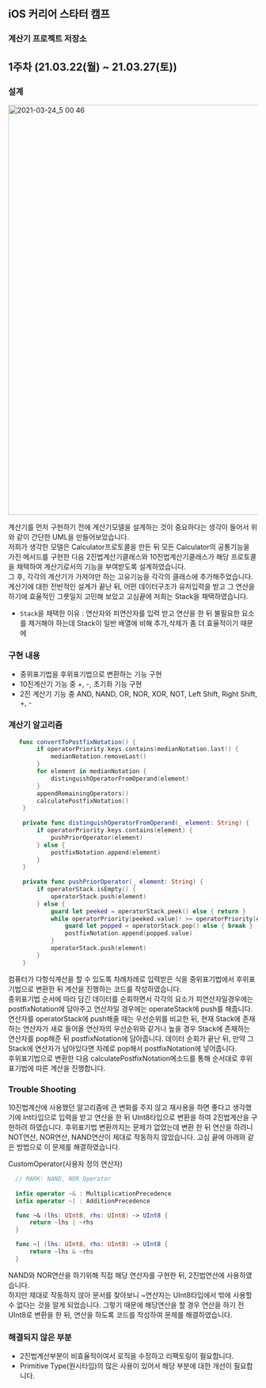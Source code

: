 ## iOS 커리어 스타터 캠프

### 계산기 프로젝트 저장소

## 1주차 (21.03.22(월) ~ 21.03.27(토))

### 설계

<img width="828" alt="2021-03-24_5 00 46" src="https://user-images.githubusercontent.com/55218398/112719014-d8509680-8f39-11eb-92a4-c239d3c5a2c4.png">

계산기를 먼저 구현하기 전에 계산기모델을 설계하는 것이 중요하다는 생각이 들어서 위와 같이 간단한 UML을 만들어보았습니다.<br>
저희가 생각한 모델은 Calculator프로토콜을 만든 뒤 모든 Calculator의 공통기능을 가진 메서드를 구현한 다음 2진법계산기클래스와 10진법계산기클래스가 해당 프로토콜을 채택하여 계산기로서의 기능을 부여받도록 설계하였습니다. <br>
그 후, 각각의 계산기가 가져야만 하는 고유기능을 각각의 클래스에 추가해주었습니다.<br>
계산기에 대한 전반적인 설계가 끝난 뒤, 어떤 데이터구조가 유저입력을 받고 그 연산을 하기에 효율적인 그릇일지 고민해 보았고 고심끝에 저희는 Stack을 채택하였습니다.<br>

- `Stack`을 채택한 이유 : 연산자와 피연산자를 입력 받고 연산을 한 뒤 불필요한 요소를 제거해야 하는데 Stack이 일반 배열에 비해 추가,삭제가 좀 더 효율적이기 때문에 

### 구현 내용
- 중위표기법을 후위표기법으로 변환하는 기능 구현
- 10진계산기 기능 중 +, -, 초기화 기능 구현
- 2진 계산기 기능 중 AND, NAND, OR, NOR, XOR, NOT, Left Shift, Right Shift, +, - 

### 계산기 알고리즘

```swift
   func convertToPostfixNotation() {
        if operatorPriority.keys.contains(medianNotation.last!) {
            medianNotation.removeLast()
        }
        for element in medianNotation {
            distinguishOperatorFromOperand(element)
        }
        appendRemainingOperators()
        calculatePostfixNotation()
    }
    
    private func distinguishOperatorFromOperand(_ element: String) {
        if operatorPriority.keys.contains(element) {
            pushPriorOperator(element)
        } else {
            postfixNotation.append(element)
        }
    }
    
    private func pushPriorOperator(_ element: String) {
        if operatorStack.isEmpty() {
            operatorStack.push(element)
        } else {
            guard let peeked = operatorStack.peek() else { return }
            while operatorPriority[peeked.value]! >= operatorPriority[element]! {
                guard let popped = operatorStack.pop() else { break }
                postfixNotation.append(popped.value)
            }
            operatorStack.push(element)
        }
    }
```

컴퓨터가 다항식계산을 할 수 있도록 차례차례로 입력받은 식을 중위표기법에서 후위표기법으로 변환한 뒤 계산을 진행하는 코드를 작성하였습니다.<br>
중위표기법 순서에 따라 담긴 데이터를 순회하면서 각각의 요소가 피연산자일경우에는 postfixNotation에 담아주고 연산자일 경우에는 operateStack에 push를 해줍니다.<br>
연산자를 operatorStack에 push해줄 때는 우선순위를 비교한 뒤, 현재 Stack에 존재하는 연산자가 새로 들어올 연산자의 우선순위와 같거나 높을 경우 Stack에 존재하는 연산자를 pop해준 뒤 postfixNotation에 담아줍니다. 데이터 순회가 끝난 뒤, 만약 그 Stack에 연산자가 남아있다면 차례로 pop해서 postfixNotation에 넣어줍니다.<br>
후위표기법으로 변환한 다음 calculatePostfixNotation메소드를 통해 순서대로 후위표기법에 따른 계산을 진행합니다.<br>

### Trouble Shooting

10진법계산에 사용했던 알고리즘에 큰 변화를 주지 않고 재사용을 하면 좋다고 생각했기에 Int타입으로 입력을 받고 연산을 한 뒤 UInt8타입으로 변환을 하여 2진법계산을 구현하려 하였습니다. 
후위표기법 변환까지는 문제가 없었는데 변환 한 뒤 연산을 하려니 NOT연산, NOR연산, NAND연산이 제대로 작동하지 않았습니다. 고심 끝에 아래와 같은 방법으로 이 문제를 해결하였습니다.

CustomOperator(사용자 정의 연산자)

```swift
  // MARK: NAND, NOR Operator
  
  infix operator ~& : MultiplicationPrecedence
  infix operator ~| : AdditionPrecedence

  func ~& (lhs: UInt8, rhs: UInt8) -> UInt8 {
      return ~lhs | ~rhs
  }

  func ~| (lhs: UInt8, rhs: UInt8) -> UInt8 {
      return ~lhs & ~rhs
  }
```

NAND와 NOR연산을 하기위해 직접 해당 연산자를 구현한 뒤, 2진법연산에 사용하였습니다.<br> 
하지만 제대로 작동하지 않아 문서를 찾아보니 ~연산자는 UInt8타입에서 밖에 사용할 수 없다는 것을 알게 되었습니다. 그렇기 때문에 해당연산을 할 경우 연산을 하기 전 UInt8로 변환을 한 뒤, 연산을 하도록 코드를 작성하여 문제를 해결하였습니다.<br>

### 해결되지 않은 부분

- 2진법계산부분이 비효율적이여서 로직을 수정하고 리팩토링이 필요합니다. 
- Primitive Type(원시타입)의 많은 사용이 있어서 해당 부분에 대한 개선이 필요합니다.
